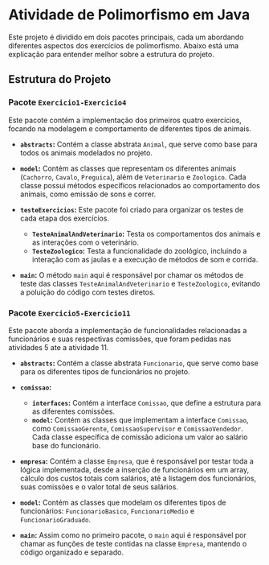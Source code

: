 # Atividade de Polimorfismo em Java

Este projeto é dividido em dois pacotes principais, cada um abordando diferentes aspectos dos exercícios de polimorfismo. Abaixo está uma explicação para entender melhor sobre a estrutura do projeto.

## Estrutura do Projeto

### Pacote `Exercicio1-Exercicio4`

Este pacote contém a implementação dos primeiros quatro exercícios, focando na modelagem e comportamento de diferentes tipos de animais.

- **`abstracts`:** Contém a classe abstrata `Animal`, que serve como base para todos os animais modelados no projeto.

- **`model`:** Contém as classes que representam os diferentes animais (`Cachorro`, `Cavalo`, `Preguica`), além de `Veterinario` e `Zoologico`. Cada classe possui métodos específicos relacionados ao comportamento dos animais, como emissão de sons e correr.

- **`testeExercicios`:** Este pacote foi criado para organizar os testes de cada etapa dos exercícios. 
  - **`TesteAnimalAndVeterinario`:** Testa os comportamentos dos animais e as interações com o veterinário.
  - **`TesteZoologico`:** Testa a funcionalidade do zoológico, incluindo a interação com as jaulas e a execução de métodos de som e corrida.

- **`main`:** O método `main` aqui é responsável por chamar os métodos de teste das classes `TesteAnimalAndVeterinario` e `TesteZoologico`, evitando a poluição do código com testes diretos.

### Pacote `Exercicio5-Exercicio11`

Este pacote aborda a implementação de funcionalidades relacionadas a funcionários e suas respectivas comissões, que foram pedidas nas atividades 5 ate a atividade 11.

- **`abstracts`:** Contém a classe abstrata `Funcionario`, que serve como base para os diferentes tipos de funcionários no projeto.

- **`comissao`:** 
  - **`interfaces`:** Contém a interface `Comissao`, que define a estrutura para as diferentes comissões.
  - **`model`:** Contém as classes que implementam a interface `Comissao`, como `ComissaoGerente`, `ComissaoSupervisor` e `ComissaoVendedor`. Cada classe específica de comissão adiciona um valor ao salário base do funcionário.

- **`empresa`:** Contém a classe `Empresa`, que é responsável por testar toda a lógica implementada, desde a inserção de funcionários em um array, cálculo dos custos totais com salários, até a listagem dos funcionários, suas comissões e o valor total de seus salários.

- **`model`:** Contém as classes que modelam os diferentes tipos de funcionários: `FuncionarioBasico`, `FuncionarioMedio` e `FuncionarioGraduado`.

- **`main`:** Assim como no primeiro pacote, o `main` aqui é responsável por chamar as funções de teste contidas na classe `Empresa`, mantendo o código organizado e separado.
